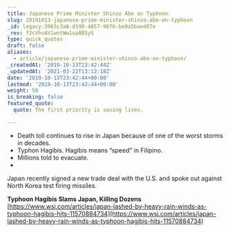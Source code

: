 ```yaml
---
title: Japanese Prime Minister Shinzo Abe on Typhoon.
slug: 20191013-japanese-prime-minister-shinzo-abe-on-typhoon
_id: legacy-3963c3a8-d198-4857-96f6-be9a5baed87e
_rev: f2cVhvAV1wntWw1uaAB5yS
type: quick_quotes
draft: false
aliases:
  - article/japanese-prime-minister-shinzo-abe-on-typhoon/
_createdAt: '2019-10-13T23:42:44Z'
_updatedAt: '2021-03-22T13:12:18Z'
date: '2019-10-13T23:42:44+00:00'
lastmod: '2019-10-13T23:42:44+00:00'
weight: 50
is_breaking: false
featured_quote:
  quote: The first priority is saving lives.

---
```

* Death toll continues to rise in Japan because of one of the worst storms in decades.
* Typhon Hagibis. Hagibis means “speed” in Filipino.
* Millions told to evacuate.
* 

Japan recently signed a new trade deal with the U.S. and spoke out against North Korea test firing missiles.

**Typhoon Hagibis Slams Japan, Killing Dozens**  
[https://www.wsj.com/articles/japan-lashed-by-heavy-rain-winds-as-typhoon-hagibis-hits-11570884734](https://www.wsj.com/articles/japan-lashed-by-heavy-rain-winds-as-typhoon-hagibis-hits-11570884734)
